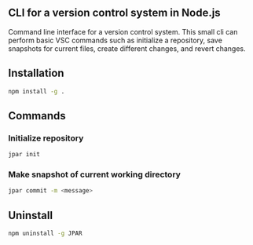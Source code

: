 ## CLI for a version control system in Node.js

Command line interface for a version control system. This small cli can perform basic VSC commands such as initialize a repository, save snapshots for current files, create different changes, and revert changes.



## Installation
```sh
npm install -g .
```

## Commands

### Initialize repository
```sh
jpar init
```
### Make snapshot of current working directory
```sh
jpar commit -m <message>
```

## Uninstall
```sh
npm uninstall -g JPAR
```




